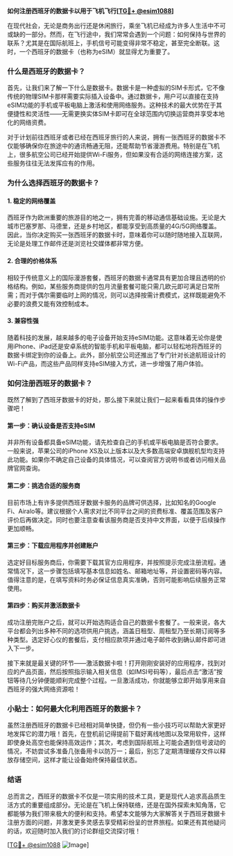 **如何注册西班牙的数据卡以用于飞机飞行[[TG💪+ @esim1088](https://t.me/s/esim1088)]**

在现代社会，无论是商务出行还是休闲旅行，乘坐飞机已经成为许多人生活中不可或缺的一部分。然而，在飞行途中，我们常常会遇到一个问题：如何保持与世界的联系？尤其是在国际航班上，手机信号可能变得非常不稳定，甚至完全断联。这时，一个西班牙的数据卡（也称为eSIM）就显得尤为重要了。

### 什么是西班牙的数据卡？

首先，让我们来了解一下什么是数据卡。数据卡是一种虚拟的SIM卡形式，它不像传统的物理SIM卡那样需要实际插入设备中。通过数据卡，用户可以直接在支持eSIM功能的手机或平板电脑上激活和使用网络服务。这种技术的最大优势在于其便捷性和灵活性——无需更换实体SIM卡即可在全球范围内切换运营商并享受本地化的网络资费。

对于计划前往西班牙或者已经在西班牙旅行的人来说，拥有一张西班牙的数据卡不仅能够确保你在旅途中的通讯畅通无阻，还能帮助节省漫游费用。特别是在飞机上，很多航空公司已经开始提供Wi-Fi服务，但如果没有合适的网络连接方案，这些服务往往无法发挥应有的作用。

### 为什么选择西班牙的数据卡？

#### 1. 稳定的网络覆盖
西班牙作为欧洲重要的旅游目的地之一，拥有完善的移动通信基础设施。无论是大城市巴塞罗那、马德里，还是乡村地区，都能享受到高质量的4G/5G网络覆盖。因此，当你决定购买一张西班牙的数据卡时，意味着你可以随时随地接入互联网，无论是处理工作邮件还是浏览社交媒体都非常方便。

#### 2. 合理的价格体系
相较于传统意义上的国际漫游套餐，西班牙的数据卡通常具有更加合理且透明的价格结构。例如，某些服务商提供的包月流量套餐可能只需几欧元即可满足日常所需；而对于偶尔需要临时上网的情况，则可以选择按需计费模式，这样既能避免不必要的浪费又能有效控制成本。

#### 3. 兼容性强
随着科技的发展，越来越多的电子设备开始支持eSIM功能。这意味着无论你是使用iPhone、iPad还是安卓系统的智能手机和平板电脑，都可以轻松地将西班牙的数据卡绑定到你的设备上。此外，部分航空公司还推出了专门针对长途航班设计的Wi-Fi产品，而这些产品同样支持eSIM接入方式，进一步增强了用户体验。

### 如何注册西班牙的数据卡？

既然了解到了西班牙数据卡的好处，那么接下来就让我们一起来看看具体的操作步骤吧！

#### 第一步：确认设备是否支持eSIM
并非所有设备都具备eSIM功能，请先检查自己的手机或平板电脑是否符合要求。一般来说，苹果公司的iPhone XS及以上版本以及大多数高端安卓旗舰机型均支持此功能。如果你不确定自己设备的具体情况，可以查阅官方说明书或者访问相关品牌官网查询。

#### 第二步：挑选合适的服务商
目前市场上有许多提供西班牙数据卡服务的品牌可供选择，比如知名的Google Fi、Airalo等。建议根据个人需求对比不同平台之间的资费标准、覆盖范围及客户评价后再做决定。同时也要注意查看该服务商是否支持中文界面，以便于后续操作更加顺畅。

#### 第三步：下载应用程序并创建账户
选定好目标服务商后，你需要下载其官方应用程序，并按照提示完成注册流程。通常情况下，这一步骤包括填写基本信息如姓名、邮箱地址等，并设置密码等内容。值得注意的是，在填写资料时务必保证信息真实准确，否则可能影响后续服务正常使用。

#### 第四步：购买并激活数据卡
成功注册完账户之后，就可以开始选购适合自己的数据卡套餐了。一般来说，各大平台都会列出多种不同的选项供用户挑选，涵盖日租型、周租型乃至长期订阅等多种类型。选定好心仪的套餐后，支付相应款项并通过电子邮件收到确认邮件即可进入下一步。

接下来就是最关键的环节——激活数据卡啦！打开刚刚安装好的应用程序，找到对应的产品页面，然后按照指示输入相关信息（如IMSI号码等），最后点击“激活”按钮等待几分钟便能顺利完成整个过程。一旦激活成功，你就能够立即开始享用来自西班牙的强大网络资源啦！

### 小贴士：如何最大化利用西班牙的数据卡？

虽然注册西班牙的数据卡已经相对简单快捷，但仍有一些小技巧可以帮助大家更好地发挥它的潜力哦！首先，在登机前记得提前下载好离线地图以及常用软件，这样即使身处高空也能保持高效运作；其次，考虑到国际航班上可能会遇到信号波动的情况，不妨尝试多准备几张备用卡以防万一；最后，别忘了定期清理缓存文件以释放存储空间，这样才能让设备始终保持最佳状态。

### 结语

总而言之，西班牙的数据卡不仅是一项实用的技术工具，更是现代人追求高品质生活方式的重要组成部分。无论是在飞机上保持联络，还是在国外探索未知角落，它都能够为我们带来极大的便利和支持。希望本文能够为大家解答关于西班牙数据卡注册方面的问题，并激发更多灵感去享受精彩纷呈的世界旅程。如果还有其他疑问的话，欢迎随时加入我们的讨论群组交流探讨哦！

[[TG💪+ @esim1088](https://t.me/s/esim1088) ![Image](https://i.postimg.cc/4NQfJmqS/Snipaste-2025-05-13-00-14-12.png)]